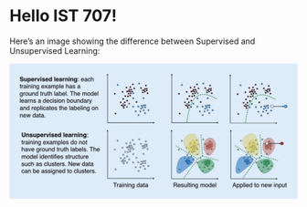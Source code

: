 # Hello IST 707!

Here’s an image showing the difference between Supervised and Unsupervised Learning:

![Supervised vs Unsupervised](AML-image.webp)
